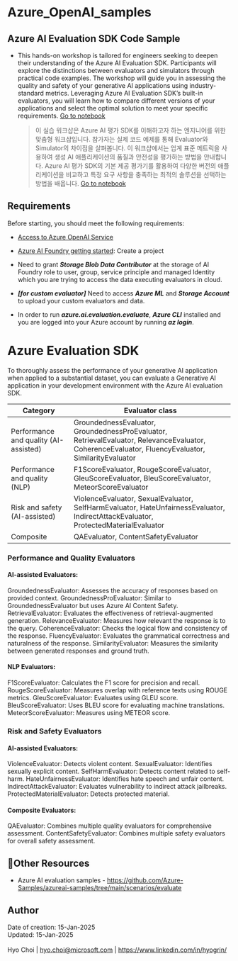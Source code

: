 # Azure_OpenAI_samples
## Azure AI Evaluation SDK Code Sample<br>
- This hands-on workshop is tailored for engineers seeking to deepen their understanding of the Azure AI Evaluation SDK. Participants will explore the distinctions between evaluators and simulators through practical code examples. The workshop will guide you in assessing the quality and safety of your generative AI applications using industry-standard metrics. Leveraging Azure AI Evaluation SDK’s built-in evaluators, you will learn how to compare different versions of your applications and select the optimal solution to meet your specific requirements. <a href="https://github.com/hyogrin/Azure_OpenAI_samples/blob/main/Azure%20AI%20Evaluation%20SDK/1_quality-evaluators.ipynb">Go to notebook</a>
    > 이 실습 워크샵은 Azure AI 평가 SDK를 이해하고자 하는 엔지니어를 위한 맞춤형 워크샵입니다. 참가자는 실제 코드 예제를 통해 Evaluator와 Simulator의 차이점을 살펴봅니다. 이 워크샵에서는 업계 표준 메트릭을 사용하여 생성 AI 애플리케이션의 품질과 안전성을 평가하는 방법을 안내합니다. Azure AI 평가 SDK의 기본 제공 평가기를 활용하여 다양한 버전의 애플리케이션을 비교하고 특정 요구 사항을 충족하는 최적의 솔루션을 선택하는 방법을 배웁니다. <a href="https://github.com/hyogrin/Azure_OpenAI_samples/blob/main/Azure%20AI%20Evaluation%20SDK/1_quality-evaluators.ipynb">Go to notebook</a>

## Requirements
Before starting, you should meet the following requirements:
- [Access to Azure OpenAI Service](https://go.microsoft.com/fwlink/?linkid=2222006)
- [Azure AI Foundry getting started](https://int.ai.azure.com/explore/gettingstarted): Create a project

- Need to grant ***Storage Blob Data Contributor*** at the storage of AI Foundry role to user, group, service principle and managed Identity which you are trying to access the data executing evaluators in cloud.

- ***[for custom evaluator]*** Need to access ***Azure ML*** and ***Storage Account*** to upload your custom evaluators and data.

- In order to run ***azure.ai.evaluation.evaluate***, ***Azure CLI*** installed and you are logged into your Azure account by running ***az login***.

# Azure Evaluation SDK
To thoroughly assess the performance of your generative AI application when applied to a substantial dataset, you can evaluate a Generative AI application in your development environment with the Azure AI evaluation SDK. 


| Category                                | Evaluator class                                                                                                                           |
|-----------------------------------------|-------------------------------------------------------------------------------------------------------------------------------------------|
| Performance and quality (AI-assisted)   | GroundednessEvaluator, GroundednessProEvaluator, RetrievalEvaluator, RelevanceEvaluator, CoherenceEvaluator, FluencyEvaluator, SimilarityEvaluator |
| Performance and quality (NLP)           | F1ScoreEvaluator, RougeScoreEvaluator, GleuScoreEvaluator, BleuScoreEvaluator, MeteorScoreEvaluator                                       |
| Risk and safety (AI-assisted)           | ViolenceEvaluator, SexualEvaluator, SelfHarmEvaluator, HateUnfairnessEvaluator, IndirectAttackEvaluator, ProtectedMaterialEvaluator        |
| Composite                               | QAEvaluator, ContentSafetyEvaluator                                                                                                       |

### Performance and Quality Evaluators

#### AI-assisted Evaluators:
GroundednessEvaluator: Assesses the accuracy of responses based on provided context.
GroundednessProEvaluator: Similar to GroundednessEvaluator but uses Azure AI Content Safety.
RetrievalEvaluator: Evaluates the effectiveness of retrieval-augmented generation.
RelevanceEvaluator: Measures how relevant the response is to the query.
CoherenceEvaluator: Checks the logical flow and consistency of the response.
FluencyEvaluator: Evaluates the grammatical correctness and naturalness of the response.
SimilarityEvaluator: Measures the similarity between generated responses and ground truth.

#### NLP Evaluators:
F1ScoreEvaluator: Calculates the F1 score for precision and recall.
RougeScoreEvaluator: Measures overlap with reference texts using ROUGE metrics.
GleuScoreEvaluator: Evaluates using GLEU score.
BleuScoreEvaluator: Uses BLEU score for evaluating machine translations.
MeteorScoreEvaluator: Measures using METEOR score.


### Risk and Safety Evaluators
#### AI-assisted Evaluators:
ViolenceEvaluator: Detects violent content.
SexualEvaluator: Identifies sexually explicit content.
SelfHarmEvaluator: Detects content related to self-harm.
HateUnfairnessEvaluator: Identifies hate speech and unfair content.
IndirectAttackEvaluator: Evaluates vulnerability to indirect attack jailbreaks.
ProtectedMaterialEvaluator: Detects protected material.

#### Composite Evaluators:
QAEvaluator: Combines multiple quality evaluators for comprehensive assessment.
ContentSafetyEvaluator: Combines multiple safety evaluators for overall safety assessment.


## 🥇Other Resources

- Azure AI evaluation samples - https://github.com/Azure-Samples/azureai-samples/tree/main/scenarios/evaluate



## Author
Date of creation: 15-Jan-2025<br>
Updated: 15-Jan-2025<br>
<br>
Hyo Choi | hyo.choi@microsoft.com | https://www.linkedin.com/in/hyogrin/ 
